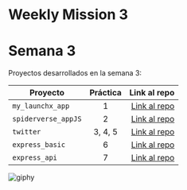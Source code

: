 # Weekly Mission 3

# Semana 3 

Proyectos desarrollados en la semana 3:

| Proyecto | Práctica | Link al repo |
| ------------- |:-------------:| -----:|
|`my_launchx_app`|1|[Link al repo](https://github.com/gumodi35/my_launch_app_JS_gualberto)|
|`spiderverse_appJS`|2|[Link al repo](https://github.com/gumodi35/spiderverse_appJS)|
|`twitter`|3, 4, 5|[Link al repo](https://github.com/gumodi35/twitter_appJS)|
|`express_basic`|6|[Link al repo]()|
|`express_api`|7|[Link al repo]()|

![giphy](https://user-images.githubusercontent.com/80011796/167516020-84a375cd-9932-42f2-9d2c-35e3b26ebaa9.gif)
